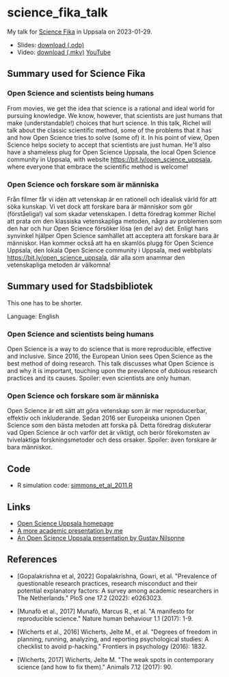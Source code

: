 # science_fika_talk

My talk for [Science Fika](https://www.sciencefika.se/) in Uppsala
on 2023-01-29.

 * Slides: [download (.odp)](science_fika_talk_20230129.odp)
 * Video: [download (.mkv)](https://richelbilderbeek.nl/science_fika_20230129.mkv) [YouTube](https://youtu.be/5_te17gHYnk)

## Summary used for Science Fika

### Open Science and scientists being humans

From movies, we get the idea that science is a rational and ideal world 
for pursuing knowledge. We know, however, that scientists are just humans 
that make (understandable!) choices that hurt science. 
In this talk, Richel will talk about the classic scientific method, 
some of the problems that it has and how Open Science tries to 
solve (some of) it. In his point of view, Open Science helps society to 
accept that scientists are just human. 
He'll also have a shameless plug for Open Science Uppsala, 
the local Open Science community in Uppsala, 
with website https://bit.ly/open_science_uppsala, 
where everyone that embrace the scientific method is welcome!

### Open Science och forskare som är människa

Från filmer får vi idén att vetenskap är en rationell och idealisk värld
för att söka kunskap. Vi vet dock att forskare bara är människor
som gör (förståeliga!) val som skadar vetenskapen.
I detta föredrag kommer Richel att prata om den klassiska vetenskapliga metoden,
några av problemen som den har och hur Open Science försöker
lösa (en del av) det. Enligt hans synvinkel hjälper Open Science samhället att
acceptera att forskare bara är människor.
Han kommer också att ha en skamlös plugg för Open Science Uppsala,
den lokala Open Science community i Uppsala,
med webbplats https://bit.ly/open_science_uppsala,
där alla som anammar den vetenskapliga metoden är välkomna!

## Summary used for Stadsbibliotek

This one has to be shorter.

Language: English

### Open Science and scientists being humans

Open Science is a way to do science that is more reproducible, effective and inclusive. Since 2016, the European Union sees Open Science as the best method of doing research. This talk discusses what Open Science is and why it is important, touching upon the prevalence of dubious research practices and its causes. Spoiler: even scientists are only human.

### Open Science och forskare som är människa

Open Science är ett sätt att göra vetenskap som är mer reproducerbar, effektiv och inkluderande. Sedan 2016 ser Europeiska unionen Open Science som den bästa metoden att forska på. Detta föredrag diskuterar vad Open Science är och varför det är viktigt, och berör förekomsten av tvivelaktiga forskningsmetoder och dess orsaker. Spoiler: även forskare är bara människor.

## Code

 * R simulation code: [simmons_et_al_2011.R](simmons_et_al_2011.R)

## Links

 * [Open Science Uppsala homepage](https://bit.ly/open_science_uppsala)
 * [A more academic presentation by me](https://github.com/richelbilderbeek/open_science_presentation_20211111)
 * [An Open Science Uppsala presentation by Gustav Nilsonne](https://t.co/CiPQb4OXfj)

## References

 * [Gopalakrishna et al, 2022] Gopalakrishna, Gowri, et al. "Prevalence of questionable research practices, research misconduct and their potential explanatory factors: A survey among academic researchers in The Netherlands." PloS one 17.2 (2022): e0263023.

 * [Munafò et al., 2017] Munafò, Marcus R., et al. "A manifesto for reproducible science." Nature human behaviour 1.1 (2017): 1-9.

 * [Wicherts et al., 2016] Wicherts, Jelte M., et al. "Degrees of freedom in planning, running, analyzing, and reporting psychological studies: A checklist to avoid p-hacking." Frontiers in psychology (2016): 1832.

 * [Wicherts, 2017] Wicherts, Jelte M. "The weak spots in contemporary science (and how to fix them)." Animals 7.12 (2017): 90.
